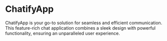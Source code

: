 # ChatifyApp
ChatifyApp is your go-to solution for seamless and efficient communication. This feature-rich chat application combines a sleek design with powerful functionality, ensuring an unparalleled user experience.

